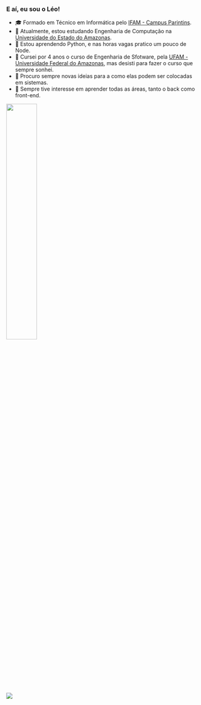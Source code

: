 ### E aí, eu sou o Léo!

- 🎓 Formado em Técnico em Informática pelo <a href="www.ifam.edu.br">IFAM - Campus Parintins</a>.
- 🔭 Atualmente, estou estudando Engenharia de Computação na <a href="www.uea.edu.br">Universidade do Estado do Amazonas</a>.
- 🌱 Estou aprendendo Python, e nas horas vagas pratico um pouco de Node.
- 🤔 Cursei por 4 anos o curso de Engenharia de Sfotware, pela <a href="www.ufam.edu.br">UFAM - Universidade Federal do Amazonas</a>, mas desisti para fazer o curso que sempre sonhei.
- 🤔 Procuro sempre novas ideias para a como elas podem ser colocadas em sistemas. 
- 🤔 Sempre tive interesse em aprender todas as áreas, tanto o back como front-end.


<div>
  <img width="40%" src="https://github-readme-stats.vercel.app/api?username=leomartins98&show_icons=true&theme=dark"><br>
  <img src="https://github-readme-stats.vercel.app/api/top-langs/?username=leomartins98&layout=compact&theme=dark">
</div>
